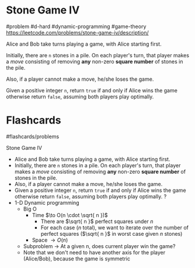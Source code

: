 # Stone Game IV
#problem #d-hard #dynamic-programming #game-theory
https://leetcode.com/problems/stone-game-iv/description/ 

Alice and Bob take turns playing a game, with Alice starting first.

Initially, there are `n` stones in a pile. On each player's turn, that player makes a _move_ consisting of removing **any** non-zero **square number** of stones in the pile.

Also, if a player cannot make a move, he/she loses the game.

Given a positive integer `n`, return `true` if and only if Alice wins the game otherwise return `false`, assuming both players play optimally.

# Flashcards
#flashcards/problems 

Stone Game IV
- Alice and Bob take turns playing a game, with Alice starting first.
- Initially, there are `n` stones in a pile. On each player's turn, that player makes a _move_ consisting of removing **any** non-zero **square number** of stones in the pile.
- Also, if a player cannot make a move, he/she loses the game.
- Given a positive integer `n`, return `true` if and only if Alice wins the game otherwise return `false`, assuming both players play optimally.
?
- 1-D Dynamic programming
	- Big O
		- Time $\to O(n \cdot \sqrt{ n })$
			- There are $\sqrt{ n }$ perfect squares under $n$
			- For each case ($n$ total), we want to iterate over the number of perfect squares ($\sqrt{ n }$ in worst case given $n$ stones)
		- Space $\to O(n)$
	- Subproblem $\to$ At a given n, does current player win the game?
	- Note that we don't need to have another axis for the player (Alice/Bob), because the game is symmetric
<!--SR:!2025-02-10,21,250-->
